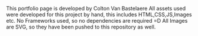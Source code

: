 This portfolio page is developed by Colton Van Bastelaere
All assets used were developed for this project by hand, this includes HTML,CSS,JS,Images etc.
No Frameworks used, so no dependencies are required =D
All Images are SVG, so they have been pushed to this repository as well.